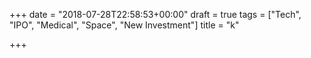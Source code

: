 +++
date = "2018-07-28T22:58:53+00:00"
draft = true
tags = ["Tech", "IPO", "Medical", "Space", "New Investment"]
title = "k"

+++
